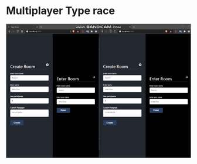 # Multiplayer Type race

![Demo](https://github.com/MUKUL47/MultiplayerTypingTest/blob/master/typeracer-client/public/typeracer-demo.gif "Title")
